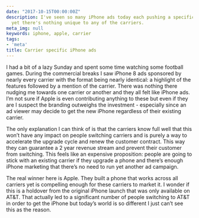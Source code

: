 ```yaml
---
date: "2017-10-15T00:00:00Z"
description: I've seen so many iPhone ads today each pushing a specific carrier and
  yet there's nothing unique to any of the carriers.
meta_img: null
keywords: iphone, apple, carrier
tags:
- 'meta'
title: Carrier specific iPhone ads
---
```


I had a bit of a lazy Sunday and spent some time watching some football games. During the commercial breaks I saw iPhone 8 ads sponsored by nearly every carrier with the format being nearly identical: a highlight of the features followed by a mention of the carrier. There was nothing there nudging me towards one carrier or another and they all felt like iPhone ads. I’m not sure if Apple is even contributing anything to these but even if they are I suspect the branding outweighs the investment - especially since an ad viewer may decide to get the new iPhone regardless of their existing carrier.

The only explanation I can think of is that the carriers know full well that this won’t have any impact on people switching carriers and is purely a way to accelerate the upgrade cycle and renew the customer contract. This way they can guarantee a 2 year revenue stream and prevent their customer from switching. This feels like an expensive proposition: people are going to stick with an existing carrier if they upgrade a phone and there’s enough iPhone marketing that there’s no need to run yet another ad campaign.

The real winner here is Apple. They built a phone that works across all carriers yet is compelling enough for these carriers to market it. I wonder if this is a holdover from the original iPhone launch that was only available on AT&T. That actually led to a significant number of people switching to AT&T in order to get the iPhone but today’s world is so different I just can’t see this as the reason.
